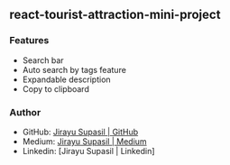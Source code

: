 ## react-tourist-attraction-mini-project

### Features
- Search bar
- Auto search by tags feature
- Expandable description
- Copy to clipboard

### Author
- GitHub: [Jirayu Supasil | GitHub](https://github.com/jsupasil)
- Medium: [Jirayu Supasil | Medium](https://medium.com/@charliehii?)
- Linkedin: [Jirayu Supasil | Linkedin]


